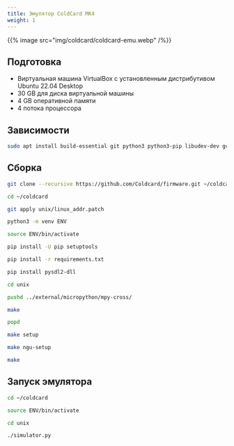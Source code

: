 ```yaml
---
title: Эмулятор ColdCard MK4
weight: 1
---
```


{{% image src="img/coldcard/coldcard-emu.webp" /%}}

## Подготовка

- Виртуальная машина VirtualBox с установленным дистрибутивом Ubuntu 22.04 Desktop
- 30 GB для диска виртуальной машины
- 4 GB оперативной памяти
- 4 потока процессора

## Зависимости

```bash
sudo apt install build-essential git python3 python3-pip libudev-dev gcc-arm-none-eabi libffi-dev xterm swig libpcsclite-dev python-is-python3 autoconf libtool python3-venv
```

## Сборка

```bash
git clone --recursive https://github.com/Coldcard/firmware.git ~/coldcard

cd ~/coldcard

git apply unix/linux_addr.patch

python3 -m venv ENV

source ENV/bin/activate

pip install -U pip setuptools

pip install -r requirements.txt

pip install pysdl2-dll

cd unix

pushd ../external/micropython/mpy-cross/

make

popd

make setup

make ngu-setup

make
```

## Запуск эмулятора

```bash
cd ~/coldcard

source ENV/bin/activate

cd unix

./simulator.py
```
